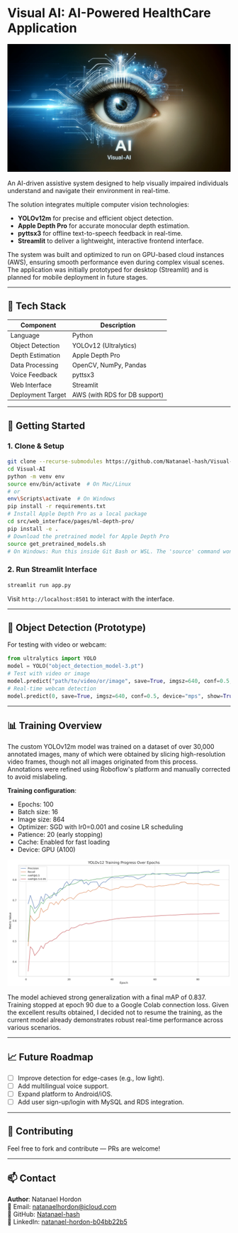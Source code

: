 # Visual AI: AI-Powered HealthCare Application

![Visual-AI Eye Logo](src/web_interface/assets/Visual-AI.png)

An AI-driven assistive system designed to help visually impaired individuals understand and navigate their environment in real-time.

The solution integrates multiple computer vision technologies:
- **YOLOv12m** for precise and efficient object detection.
- **Apple Depth Pro** for accurate monocular depth estimation.
- **pyttsx3** for offline text-to-speech feedback in real-time.
- **Streamlit** to deliver a lightweight, interactive frontend interface.

The system was built and optimized to run on GPU-based cloud instances (AWS), ensuring smooth performance even during complex visual scenes. The application was initially prototyped for desktop (Streamlit) and is planned for mobile deployment in future stages.

---

## 🧠 Tech Stack

| Component            | Description                                        |
|---------------------|----------------------------------------------------|
| Language             | Python                                             |
| Object Detection     | YOLOv12 (Ultralytics)                               |
| Depth Estimation     | Apple Depth Pro                          |
| Data Processing      | OpenCV, NumPy, Pandas                              |
| Voice Feedback       | pyttsx3                                            |
| Web Interface        | Streamlit                                          |
| Deployment Target    | AWS (with RDS for DB support)                     |

---

## 🚀 Getting Started

### 1. Clone & Setup
```bash
git clone --recurse-submodules https://github.com/Natanael-hash/Visual-AI.git
cd Visual-AI
python -m venv env
source env/bin/activate  # On Mac/Linux
# or
env\Scripts\activate  # On Windows
pip install -r requirements.txt
# Install Apple Depth Pro as a local package
cd src/web_interface/pages/ml-depth-pro/
pip install -e .
# Download the pretrained model for Apple Depth Pro
source get_pretrained_models.sh
# On Windows: Run this inside Git Bash or WSL. The 'source' command won't work in CMD or PowerShell.
```

### 2. Run Streamlit Interface
```bash
streamlit run app.py
```

Visit `http://localhost:8501` to interact with the interface.

---

## 🎥 Object Detection (Prototype)

For testing with video or webcam:

```python
from ultralytics import YOLO
model = YOLO("object_detection_model-3.pt")
# Test with video or image
model.predict("path/to/video/or/image", save=True, imgsz=640, conf=0.5, device="mps", show=True)
# Real-time webcam detection
model.predict(0, save=True, imgsz=640, conf=0.5, device="mps", show=True)
```

---

## 📊 Training Overview

The custom YOLOv12m model was trained on a dataset of over 30,000 annotated images, many of which were obtained by slicing high-resolution video frames, though not all images originated from this process. Annotations were refined using Roboflow's platform and manually corrected to avoid mislabeling.

**Training configuration**:
- Epochs: 100
- Batch size: 16
- Image size: 864
- Optimizer: SGD with lr0=0.001 and cosine LR scheduling
- Patience: 20 (early stopping)
- Cache: Enabled for fast loading
- Device: GPU (A100)

![Training Results](src/web_interface/assets/YOLOv12_Training_Progress_Over_Epochs.png)

The model achieved strong generalization with a final mAP of 0.837. Training stopped at epoch 90 due to a Google Colab connection loss. Given the excellent results obtained, I decided not to resume the training, as the current model already demonstrates robust real-time performance across various scenarios.

---

## 📈 Future Roadmap

- [ ] Improve detection for edge-cases (e.g., low light).
- [ ] Add multilingual voice support.
- [ ] Expand platform to Android/iOS.
- [ ] Add user sign-up/login with MySQL and RDS integration.

---

## 🤝 Contributing

Feel free to fork and contribute — PRs are welcome!

---

## 📫 Contact

**Author**: Natanael Hordon  
📧 Email: natanaelhordon@icloud.com  
🔗 GitHub: [Natanael-hash](https://github.com/Natanael-hash)  
🔗 LinkedIn: [natanael-hordon-b04bb22b5](https://linkedin.com/in/natanael-hordon-b04bb22b5)
